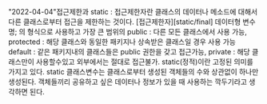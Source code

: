 "2022-04-04"접근제한과 static : 접근제한자란 클래스의 데이터나 메소드에 대해서 다른 클래스로부터 접근을 제한하는 것이다.
[접근제한자][static/final] 데이터형 변수명; 의 형식으로 사용하고 가장 큰 범위의 public : 다른 모든 클래스에서 사용 가능, protected : 해당 클래스와 동일한 패키지나 상속받은 클래스일 경우 사용 가능
default : 같은 패키지내의 클래스들은 public 권한을 갖고 접근가능, private : 해당 클래스만이 사용할수있고 외부에서는 절대로 접근불가.
static(정적)이란 고정된 의미를 가지고 있다. static 클래스변수는 클래스로부터 생성된 객체들의 수와 상관없이 하나만 생성된다.
객체들끼리 공유하고 싶은 데이터나 정보가 있을 때 사용하는 깍두기라고 생각하면 된다.
